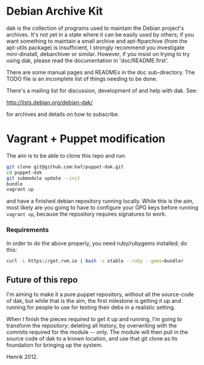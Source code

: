 # Debian Archive Kit

dak is the collection of programs used to maintain the Debian
project's archives.  It's not yet in a state where it can be easily
used by others; if you want something to maintain a small archive and
apt-ftparchive (from the apt-utils package) is insufficient, I strongly
recommend you investigate mini-dinstall, debarchiver or similar.
However, if you insist on trying to try using dak, please read the
documentation in 'doc/README.first'.

There are some manual pages and READMEs in the doc sub-directory.  The
TODO file is an incomplete list of things needing to be done.

There's a mailing list for discussion, development of and help with
dak.  See:

  http://lists.debian.org/debian-dak/

for archives and details on how to subscribe.

# Vagrant + Puppet modification

The aim is to be able to clone this repo and run:

```bash
git clone git@github.com:haf/puppet-dak.git
cd puppet-dak
git submodule update --init
bundle
vagrant up
```

and have a finished debian repository running locally. While this is the aim,
most likely are you going to have to configure your GPG keys before running
`vagrant up`, because the repository requires signatures to work.

### Requirements

In order to do the above properly, you need ruby/rubygems installed; do this:

```bash
curl -L https://get.rvm.io | bash -s stable --ruby --gems=bundler
```

## Future of this repo

I'm aiming to make it a pure puppet repository, without all the source-code of
dak, but while that is the aim, the first milestone is getting it up and
running for people to use for testing their debs in a realistic setting.

When I finish the pieces required to get it up and running, I'm going to
transform the repository: deleting all history, by overwriting with the commits
required for the module -- only. The module will then pull in the source code
of dak to a known location, and use that git clone as its foundation for
bringing up the system.

Henrik 2012.
